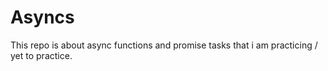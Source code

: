 # Asyncs 
This repo is about async functions and promise tasks that i am practicing / yet to practice.
